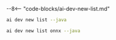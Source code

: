 --8<-- "code-blocks/ai-dev-new-list.md"

```bash title="List only Java samples"
ai dev new list --java
```

```bash title="Filter the list by name"
ai dev new list onnx --java
```
